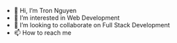 - 👋 Hi, I’m Tron Nguyen
- 👀 I’m interested in Web Development
- 💞️ I’m looking to collaborate on Full Stack Development
- 📫 How to reach me

<!---
pnguyen46/pnguyen46 is a ✨ special ✨ repository because its `README.md` (this file) appears on your GitHub profile.
You can click the Preview link to take a look at your changes.
--->
